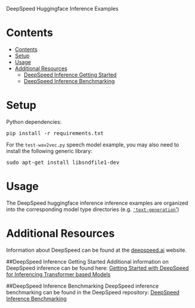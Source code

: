 
DeepSpeed Huggingface Inference Examples

# Contents
   * [Contents](#contents)
   * [Setup](#setup)
   * [Usage](#usage)
   * [Additional Resources](#additional-resources)
      * [DeepSpeed Inference Getting Started](#ds-inference)
      * [DeepSpeed Inference Benchmarking](#ds-inference)

# Setup
Python dependencies:
<pre>
pip install -r requirements.txt
</pre>

For the `test-wav2vec.py` speech model example, you may also need to install the following generic library:
<pre>
sudo apt-get install libsndfile1-dev
</pre>

# Usage
The DeepSpeed huggingface inference inference examples are organized into the corresponding model type directories (e.g. [`'text-generation`'](./text-generation))

# Additional Resources
Information about DeepSpeed can be found at the [deepspeed.ai](https://www.deepspeed.ai) website.

##DeepSpeed Inference Getting Started
Additional information on DeepSpeed inference can be found here:
[Getting Started with DeepSpeed for Inferencing Transformer based Models](https://www.deepspeed.ai/tutorials/inference-tutorial/)

##DeepSpeed Inference Benchmarking
DeepSpeed inference benchmarking can be found in the DeepSpeed repository:
[DeepSpeed Inference Benchmarking](https://github.com/microsoft/DeepSpeed/tree/master/benchmarks/inference)
